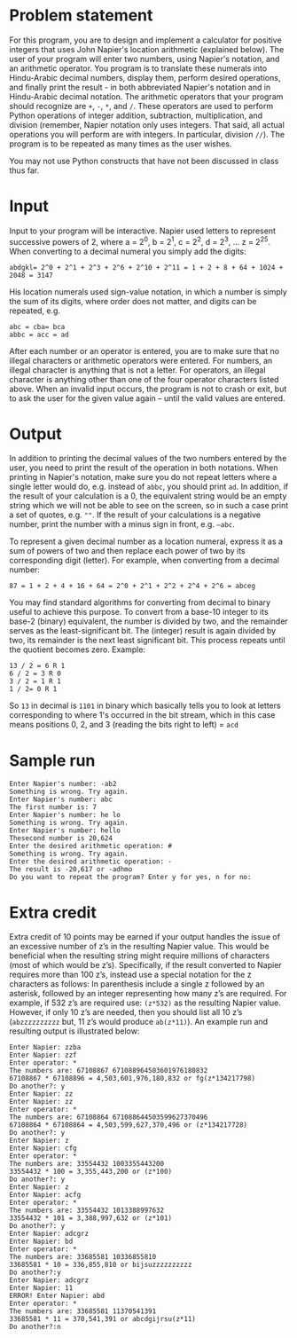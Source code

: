 # Problem statement
For this program, you are to design and implement a calculator for positive integers that uses John Napier's location arithmetic (explained below). The user of your program will enter two numbers, using Napier's notation, and an arithmetic operator. You program is to translate these numerals into Hindu-Arabic decimal numbers, display them, perform desired operations, and finally print the result - in both abbreviated Napier's notation and in Hindu-Arabic decimal notation. The arithmetic operators that your program should recognize are `+`, `-`, `*`, and `/`. These operators are used to perform Python operations of integer addition, subtraction, multiplication, and division (remember, Napier notation only uses integers. That said, all actual operations you will perform are with integers. In particular, division `//`). The program is to be repeated as many times as the user wishes.  

You may not use Python constructs that have not been discussed in class thus far.
# Input
Input to your program will be interactive. Napier used letters to represent successive powers of 2, where a = 2<sup>0</sup>, b = 2<sup>1</sup>, c = 2<sup>2</sup>, d = 2<sup>3</sup>, ... z = 2<sup>25</sup>.  
When converting to a decimal numeral you simply add the digits: 

`abdgkl= 2^0 + 2^1 + 2^3 + 2^6 + 2^10 + 2^11 = 1 + 2 + 8 + 64 + 1024 + 2048 = 3147` 

His location numerals used sign-value notation, in which a number is simply the sum of its digits, where order does not matter, and digits can be repeated, e.g. 
```
abc = cba= bca
abbc = acc = ad
``` 
After each number or an operator is entered, you are to make sure that no illegal characters or arithmetic operators were entered. For numbers, an illegal character is anything that is not a letter. For operators, an illegal character is anything other than one of the four operator characters listed above. When an invalid input occurs, the program is not to crash or exit, but to ask the user for the given value again – until the valid values are entered.
# Output
In addition to printing the decimal values of the two numbers entered by the user, you need to print the result of the operation in both notations. When printing in Napier's notation, make sure you do not repeat letters where a single letter would do, e.g. instead of `abbc`, you should print `ad`. In addition, if the result of your calculation is a 0, the equivalent string would be an empty string which we will not be able to see on the screen, so in such a case print a set of quotes, e.g. `""`. If the result of your calculations is a negative number, print the number with a minus sign in front, e.g. `–abc`.

To represent a given decimal number as a location numeral, express it as a sum of powers of two and then replace each power of two by its corresponding digit (letter). For example, when converting from a decimal number:

`87 = 1 + 2 + 4 + 16 + 64 = 2^0 + 2^1 + 2^2 + 2^4 + 2^6 = abceg`

You may find standard algorithms for converting from decimal to binary useful to achieve this purpose. To convert from a base-10 integer to its base-2 (binary) equivalent, the number is divided by two, and the remainder serves as the least-significant bit. The (integer) result is again divided by two, its remainder is the next least significant bit. This process repeats until the quotient becomes zero. Example: 
```
13 / 2 = 6 R 1
6 / 2 = 3 R 0
3 / 2 = 1 R 1
1 / 2= 0 R 1
```
So `13` in decimal is `1101` in binary which basically tells you to look at letters corresponding to where 1's occurred in the bit stream, which in this case means positions 0, 2, and 3 (reading the bits right to left) = `acd`
# Sample run
```
Enter Napier's number: -ab2
Something is wrong. Try again.
Enter Napier's number: abc
The first number is: 7
Enter Napier's number: he lo
Something is wrong. Try again.
Enter Napier's number: hello
Thesecond number is 20,624
Enter the desired arithmetic operation: #
Something is wrong. Try again.
Enter the desired arithmetic operation: -
The result is -20,617 or -adhmo
Do you want to repeat the program? Enter y for yes, n for no:
```
# Extra credit
Extra credit of 10 points may be earned if your output handles the issue of an excessive number of z’s in the resulting Napier value. This would be beneficial when the resulting string might require millions of characters (most of which would be z’s). Specifically, if the result converted to Napier requires more than 100 z’s, instead use a special notation for the z characters as follows: In parenthesis include a single z followed by an asterisk, followed by an integer representing how many z’s are required. For example, if 532 z’s are required use: `(z*532)` as the resulting Napier value. However, if only 10 z’s are needed, then you should list all 10 z’s (`abzzzzzzzzzz` but, 11 z’s would produce `ab(z*11)`). An example run and resulting output is illustrated below:
```
Enter Napier: zzba
Enter Napier: zzf
Enter operator: *
The numbers are: 67108867 671088964503601976180832
67108867 * 67108896 = 4,503,601,976,180,832 or fg(z*134217798)
Do another?: y
Enter Napier: zz
Enter Napier: zz
Enter operator: *
The numbers are: 67108864 671088644503599627370496
67108864 * 67108864 = 4,503,599,627,370,496 or (z*134217728)
Do another?: y
Enter Napier: z
Enter Napier: cfg
Enter operator: *
The numbers are: 33554432 1003355443200
33554432 * 100 = 3,355,443,200 or (z*100)
Do another?: y
Enter Napier: z
Enter Napier: acfg
Enter operator: *
The numbers are: 33554432 1013388997632
33554432 * 101 = 3,388,997,632 or (z*101)
Do another?: y
Enter Napier: adcgrz
Enter Napier: bd
Enter operator: *
The numbers are: 33685581 10336855810
33685581 * 10 = 336,855,810 or bijsuzzzzzzzzzz
Do another?:y
Enter Napier: adcgrz
Enter Napier: 11
ERROR! Enter Napier: abd
Enter operator: *
The numbers are: 33685581 11370541391
33685581 * 11 = 370,541,391 or abcdgijrsu(z*11)
Do another?:n
```
